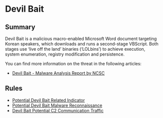 # Devil Bait

## Summary

Devil Bait is a malicious macro-enabled Microsoft Word document targeting Korean speakers, which downloads and runs a second-stage VBScript. Both stages use ‘live off the land’ binaries (‘LOLbins’) to achieve execution, system enumeration, registry modification and persistence.

You can find more information on the threat in the following articles:

- [Devil Bait - Malware Analysis Report by NCSC](https://www.ncsc.gov.uk/static-assets/documents/malware-analysis-reports/devil-bait/NCSC-MAR-Devil-Bait.pdf)

## Rules

- [Potential Devil Bait Related Indicator](./file_event_win_malware_devil_bait_script_drop.yml)
- [Potential Devil Bait Malware Reconnaissance](./proc_creation_win_malware_devil_bait_output_redirect.yml)
- [Devil Bait Potential C2 Communication Traffic](./proxy_malware_devil_bait_c2_communication.yml)

